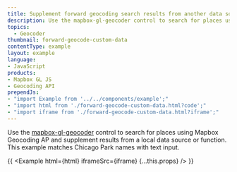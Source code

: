 ```yaml
---
title: Supplement forward geocoding search results from another data source
description: Use the mapbox-gl-geocoder control to search for places using Mapbox Geocoding API.
topics:
  - Geocoder
thumbnail: forward-geocode-custom-data
contentType: example
layout: example
language:
- JavaScript
products:
- Mapbox GL JS
- Geocoding API
prependJs:
- "import Example from '../../components/example';"
- "import html from './forward-geocode-custom-data.html?code';"
- "import iframe from './forward-geocode-custom-data.html?iframe';"
---
```


Use the [mapbox-gl-geocoder](https://github.com/mapbox/mapbox-gl-geocoder) control to search for places using Mapbox Geocoding AP and supplement results from a local data source or function. This example matches Chicago Park names with text input.

{{ <Example html={html} iframeSrc={iframe} {...this.props} /> }}
